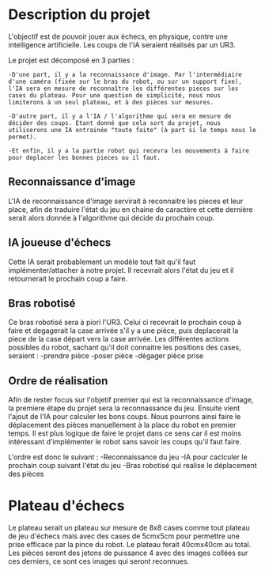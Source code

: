 # Description du projet 

L'objectif est de pouvoir jouer aux échecs, en physique, contre une intelligence artificielle. Les coups de l'IA seraient réalisés par un UR3. 

Le projet est décomposé en 3 parties :

    -D'une part, il y a la reconnaissance d'image. Par l'intermédiaire d'une caméra (fixée sur le bras du robot, ou sur un support fixe), l'IA sera en mesure de reconnaître les différentes pieces sur les cases du plateau. Pour une question de simplicité, nous nous limiterons à un seul plateau, et à des pièces sur mesures.

    -D'autre part, il y a l'IA / l'algorithme qui sera en mesure de décider des coups. Etant donné que cela sort du projet, nous utiliserons une IA entrainée "toute faite" (à part si le temps nous le permet). 

    -Et enfin, il y a la partie robot qui recevra les mouvements à faire pour deplacer les bonnes pieces ou il faut.

## Reconnaissance d'image

L'IA de reconnaissance d'image servirait à reconnaitre les pieces et leur place, afin de traduire l'état du jeu en chaine de caractère et cette dernière serait alors donnée à l'algorithme qui décide du prochain coup. 

## IA joueuse d'échecs

Cette IA serait probablement un modèle tout fait qu'il faut implémenter/attacher à notre projet. Il recevrait alors l'état du jeu et il retournerait le prochain coup a faire.

## Bras robotisé

Ce bras robotisé sera à piori l'UR3. Celui ci recevrait le prochain coup à faire et degagerait la case arrivée s'il y a une pièce, puis deplacerait la piece de la case départ vers la case arrivée.
Les différentes actions possibles du robot, sachant qu'il doit connaitre les positions des cases, seraient :
    -prendre pièce
    -poser pièce
    -dégager pièce prise

## Ordre de réalisation

Afin de rester focus sur l'objetif premier qui est la reconnaissance d'image, la premiere étape du projet sera la reconnassance du jeu. Ensuite vient l'ajout de l'IA pour calculer les bons coups. Nous pourrons ainsi faire le déplacement des pièces manuellement à la place du robot en premier temps. Il est plus logique de faire le projet dans ce sens car il est moins intéressant d'implémenter le robot sans savoir les coups qu'il faut faire.

L'ordre est donc le suivant : 
    -Reconnaissance du jeu
    -IA pour caclculer le prochain coup suivant l'état du jeu
    -Bras robotisé qui realise le déplacement des pièces

# Plateau d'échecs

Le plateau serait un plateau sur mesure de 8x8 cases comme tout plateau de jeu d'échecs mais avec des cases de 5cmx5cm pour permettre une prise efficace par la pince du robot. Le plateau ferait 40cmx40cm au total. Les pièces seront des jetons de puissance 4 avec des images collées sur ces derniers, ce sont ces images qui seront reconnues.
